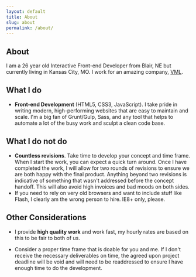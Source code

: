 ```yaml
---
layout: default
title: About
slug: about
permalink: /about/
---
```


## About

I am a 26 year old Interactive Front-end Developer from Blair, NE but currently living in Kansas City, MO. I work for an amazing company, [VML](//www.vml.com/).


## What I do

- **Front-end Development** (HTML5, CSS3, JavaScript). I take pride in writing modern, high-performing websites that are easy to maintain and scale. I'm a big fan of Grunt/Gulp, Sass, and any tool that helps to automate a lot of the busy work and sculpt a clean code base.


## What I do not do

- **Countless revisions**. Take time to develop your concept and time frame. When I start the work, you can expect a quick turn around. Once I have completed the work, I will allow for two rounds of revisions to ensure we are both happy with the final product. Anything beyond two revisions is indicative of something that wasn't addressed before the concept handoff. This will also avoid high invoices and bad moods on both sides.
- If you need to rely on very old browsers and want to include stuff like Flash, I clearly am the wrong person to hire. IE8+ only, please.


## Other Considerations

- I provide **high quality work** and work fast, my hourly rates are based on this to be fair to both of us.

- Consider a proper time frame that is doable for you and me. If I don't receive the necessary deliverables on time, the agreed upon project deadline will be void and will need to be readdressed to ensure I have enough time to do the development.
